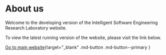 # About us

Welcome to the developing version of the
Intelligent Software Engineering Research Laboratory website.

To view the latest running version of the website, please visit the link below.

[Go to main website](https://www.m-zakeri.ir/lab){target="_blank" .md-button .md-button--primary }
